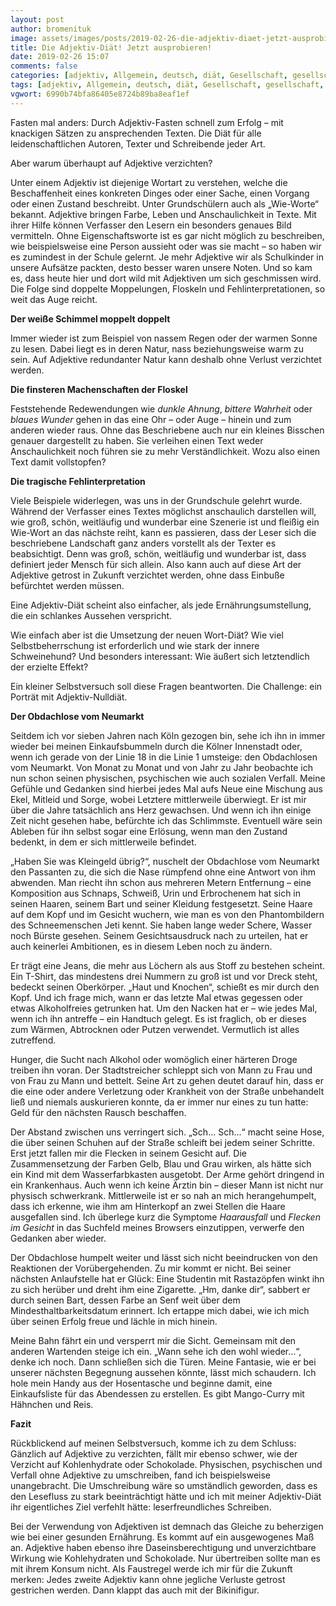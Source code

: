 ```yaml
---
layout: post
author: bromenituk
image: assets/images/posts/2019-02-26-die-adjektiv-diaet-jetzt-ausprobieren.jpg
title: Die Adjektiv-Diät! Jetzt ausprobieren!
date: 2019-02-26 15:07
comments: false
categories: [adjektiv, Allgemein, deutsch, diät, Gesellschaft, gesellschaft, köln, Kurzgeschichten, neumarkt, obdachlos, Sprache, sprache]
tags: [adjektiv, Allgemein, deutsch, diät, Gesellschaft, gesellschaft, köln, Kurzgeschichten, neumarkt, obdachlos, Sprache, sprache]
vgwort: 6990b74bfa86405e8724b89ba8eaf1ef
---
```

<p>Fasten mal anders: Durch Adjektiv-Fasten
schnell zum Erfolg – mit knackigen Sätzen zu ansprechenden Texten. Die Diät für
alle leidenschaftlichen Autoren, Texter und Schreibende jeder Art. </p>

<p>Aber warum überhaupt auf Adjektive verzichten?</p>

<p>Unter einem Adjektiv ist diejenige&nbsp;Wortart
zu verstehen, welche die Beschaffenheit eines
konkreten Dinges oder einer Sache, einen Vorgang oder einen Zustand beschreibt.
Unter Grundschülern auch als „Wie-Worte“ bekannt. Adjektive bringen Farbe,
Leben und Anschaulichkeit in Texte. Mit ihrer Hilfe können Verfasser den Lesern
ein besonders genaues Bild vermitteln. Ohne Eigenschaftsworte ist es gar nicht
möglich zu beschreiben, wie beispielsweise eine Person aussieht oder was sie
macht – so haben wir es zumindest in der Schule gelernt. Je mehr Adjektive wir
als Schulkinder in unsere Aufsätze packten, desto besser waren unsere Noten.
Und so kam es, dass heute hier und dort wild mit Adjektiven um sich geschmissen
wird. Die Folge sind doppelte Moppelungen, Floskeln und Fehlinterpretationen,
so weit das Auge reicht.</p>

<!--end_excerpt-->

<p><strong>Der weiße Schimmel moppelt doppelt</strong></p>

<p>Immer wieder ist zum Beispiel von nassem Regen
oder der warmen Sonne zu lesen. Dabei liegt es in deren Natur, nass
beziehungsweise warm zu sein. Auf Adjektive redundanter Natur kann deshalb ohne
Verlust verzichtet werden.</p>

<p><strong>Die finsteren Machenschaften der Floskel</strong></p>

<p>Feststehende Redewendungen wie <em>dunkle Ahnung</em>, <em>bittere Wahrheit</em> oder <em>blaues
Wunder</em> gehen in das eine Ohr – oder Auge – hinein und zum anderen wieder
raus. Ohne das Beschriebene auch nur ein kleines Bisschen genauer dargestellt
zu haben. Sie verleihen einen Text weder Anschaulichkeit noch führen sie zu
mehr Verständlichkeit. Wozu also einen Text damit vollstopfen? </p>

<p><strong>Die tragische Fehlinterpretation</strong></p>

<p>Viele Beispiele widerlegen, was uns in der
Grundschule gelehrt wurde. Während der Verfasser eines Textes möglichst
anschaulich darstellen will, wie groß, schön, weitläufig und wunderbar eine
Szenerie ist und fleißig ein Wie-Wort an das nächste reiht, kann es passieren,
dass der Leser sich die beschriebene Landschaft ganz anders vorstellt als der Texter
es beabsichtigt. Denn was groß, schön, weitläufig und wunderbar ist, dass
definiert jeder Mensch für sich allein. Also kann auch auf diese Art der
Adjektive getrost in Zukunft verzichtet werden, ohne dass Einbuße befürchtet
werden müssen. </p>

<p>Eine Adjektiv-Diät scheint also einfacher, als
jede Ernährungsumstellung, die ein schlankes Aussehen verspricht. </p>

<p>Wie einfach aber ist die Umsetzung der neuen
Wort-Diät? Wie viel Selbstbeherrschung ist erforderlich und wie stark der
innere Schweinehund? Und besonders interessant: Wie äußert sich letztendlich
der erzielte Effekt? </p>

<p>Ein kleiner Selbstversuch soll diese Fragen
beantworten. Die Challenge: ein Porträt mit Adjektiv-Nulldiät.</p>

<p><strong>Der Obdachlose vom
Neumarkt</strong></p>

<p>Seitdem ich vor sieben Jahren nach Köln gezogen bin, sehe
ich ihn in immer wieder bei meinen Einkaufsbummeln durch die Kölner Innenstadt
oder, wenn ich gerade von der Linie 18 in die Linie 1 umsteige: den Obdachlosen
vom Neumarkt. Von Monat zu Monat und von Jahr zu Jahr beobachte ich nun schon
seinen physischen, psychischen wie auch sozialen Verfall. Meine Gefühle und
Gedanken sind hierbei jedes Mal aufs Neue eine Mischung aus Ekel, Mitleid und
Sorge, wobei Letztere mittlerweile überwiegt. Er ist mir über die Jahre
tatsächlich ans Herz gewachsen. Und wenn ich ihn einige Zeit nicht gesehen
habe, befürchte ich das Schlimmste. Eventuell wäre sein Ableben für ihn selbst sogar
eine Erlösung, wenn man den Zustand bedenkt, in dem er sich mittlerweile
befindet.</p>

<p>„Haben Sie was Kleingeld übrig?“, nuschelt der Obdachlose
vom Neumarkt den Passanten zu, die sich die Nase rümpfend ohne eine Antwort von
ihm abwenden. Man riecht ihn schon aus mehreren Metern Entfernung – eine
Komposition aus Schnaps, Schweiß, Urin und Erbrochenem hat sich in seinen
Haaren, seinem Bart und seiner Kleidung festgesetzt. Seine Haare auf dem Kopf
und im Gesicht wuchern, wie man es von den Phantombildern des Schneemenschen
Jeti kennt. Sie haben lange weder Schere, Wasser noch Bürste gesehen. Seinem
Gesichtsausdruck nach zu urteilen, hat er auch keinerlei Ambitionen, es in
diesem Leben noch zu ändern.</p>

<p>Er trägt eine Jeans, die mehr aus Löchern als aus Stoff zu
bestehen scheint. Ein T-Shirt, das mindestens drei Nummern zu groß ist und vor
Dreck steht, bedeckt seinen Oberkörper. „Haut und Knochen“, schießt es mir
durch den Kopf. Und ich frage mich, wann er das letzte Mal etwas gegessen oder
etwas Alkoholfreies getrunken hat. Um den Nacken hat er – wie jedes Mal, wenn
ich ihn antreffe – ein Handtuch gelegt. Es ist fraglich, ob er dieses zum
Wärmen, Abtrocknen oder Putzen verwendet. Vermutlich ist alles zutreffend.</p>

<p>Hunger, die Sucht nach Alkohol oder womöglich einer härteren
Droge treiben ihn voran. Der Stadtstreicher schleppt sich von Mann zu Frau und
von Frau zu Mann und bettelt. Seine Art zu gehen deutet darauf hin, dass er die
eine oder andere Verletzung oder Krankheit von der Straße unbehandelt ließ und
niemals auskurieren konnte, da er immer nur eines zu tun hatte: Geld für den
nächsten Rausch beschaffen. </p>

<p>Der Abstand zwischen uns verringert sich. „Sch... Sch...“
macht seine Hose, die über seinen Schuhen auf der Straße schleift bei jedem
seiner Schritte. Erst jetzt fallen mir die Flecken in seinem Gesicht auf. Die
Zusammensetzung der Farben Gelb, Blau und Grau wirken, als hätte sich ein Kind
mit dem Wasserfarbkasten ausgetobt. Der Arme gehört dringend in ein
Krankenhaus. Auch wenn ich keine Ärztin bin – dieser Mann ist nicht nur physisch
schwerkrank. Mittlerweile ist er so nah an mich herangehumpelt, dass ich
erkenne, wie ihm am Hinterkopf an zwei Stellen die Haare ausgefallen sind. Ich
überlege kurz die Symptome <em>Haarausfall</em>
und <em>Flecken im Gesicht</em> in das
Suchfeld meines Browsers einzutippen, verwerfe den Gedanken aber wieder.</p>

<p>Der Obdachlose humpelt weiter und lässt sich nicht
beeindrucken von den Reaktionen der Vorübergehenden. Zu mir kommt er nicht. Bei
seiner nächsten Anlaufstelle hat er Glück: Eine Studentin mit Rastazöpfen winkt
ihn zu sich herüber und dreht ihm eine Zigarette. „Hm, danke dir“, sabbert er
durch seinen Bart, dessen Farbe an Senf weit über dem Mindesthaltbarkeitsdatum
erinnert. Ich ertappe mich dabei, wie ich mich über seinen Erfolg freue und
lächle in mich hinein.</p>

<p>Meine Bahn fährt ein und versperrt mir die Sicht. Gemeinsam
mit den anderen Wartenden steige ich ein. „Wann sehe ich den wohl wieder...“,
denke ich noch. Dann schließen sich die Türen. Meine Fantasie, wie er bei
unserer nächsten Begegnung aussehen könnte, lässt mich schaudern. Ich hole mein
Handy aus der Hosentasche und beginne damit, eine Einkaufsliste für das
Abendessen zu erstellen. Es gibt Mango-Curry mit Hähnchen und Reis.</p>

<p><strong>Fazit</strong></p>

<p>Rückblickend auf meinen Selbstversuch, komme ich zu dem
Schluss: Gänzlich auf Adjektive zu verzichten, fällt mir ebenso schwer, wie der
Verzicht auf Kohlenhydrate oder Schokolade. Physischen, psychischen und Verfall
ohne Adjektive zu umschreiben, fand ich beispielsweise unangebracht. Die
Umschreibung wäre so umständlich geworden, dass es den Lesefluss zu stark beeinträchtigt
hätte und ich mit meiner Adjektiv-Diät ihr eigentliches Ziel verfehlt hätte: leserfreundliches
Schreiben. </p>

<p>Bei der Verwendung von Adjektiven ist demnach das Gleiche zu
beherzigen wie bei einer gesunden Ernährung. Es kommt auf ein ausgewogenes Maß
an. Adjektive haben ebenso ihre Daseinsberechtigung und unverzichtbare Wirkung
wie Kohlehydraten und Schokolade. Nur übertreiben sollte man es mit ihrem Konsum
nicht. Als Faustregel werde ich mir für die Zukunft merken: Jedes zweite
Adjektiv kann ohne jegliche Verluste getrost gestrichen werden. Dann klappt das
auch mit der Bikinifigur.</p>
